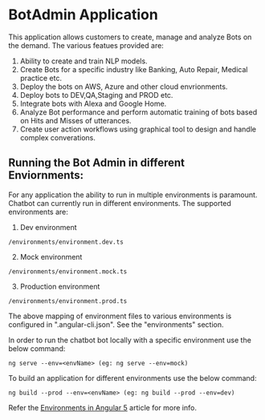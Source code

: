 # BotAdmin Application

This application allows customers to create, manage and analyze Bots on the demand. The various featues provided are:

1. Ability to create and train NLP models.
2. Create Bots for a specific industry like Banking, Auto Repair, Medical practice etc.
3. Deploy the bots on AWS, Azure and other cloud envrionments.
4. Deploy bots to DEV,QA,Staging and PROD etc.
5. Integrate bots with Alexa and Google Home.
6. Analyze Bot performance and perform automatic training of bots based on Hits and Misses of utterances.
7. Create user action workflows using graphical tool to design and handle complex converations.

## Running the Bot Admin in different Enviornments:

For any application the ability to run in multiple environments is paramount. Chatbot can currently run in different environments. The supported environments are:
1. Dev environment
```
/environments/environment.dev.ts
```
2. Mock environment
```
/environments/environment.mock.ts
```
3. Production environment
```
/environments/environment.prod.ts
```

The above mapping of environment files to various environments is configured in ".angular-cli.json". See the "environments" section.

In order to run the chatbot bot locally with a specific environment use the below command:
```
ng serve --env=<envName> (eg: ng serve --env=mock)
```

To build an application for different environments use the below command:
```
ng build --prod --env=<envName> (eg: ng build --prod --env=dev)
```

Refer the [Environments in Angular 5](https://medium.com/@onlyyprasanth/how-to-manage-multiple-environments-with-angular-cli-angular-2-to-5-aa68d557fa77) article for more info.
